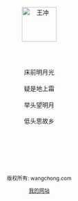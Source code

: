   </head>
  <body style="margin: 0;">
    <div style="
      backgrond-color: #f1f1f1;
      text-align: center;
      padding: 40px;
      "
    >
      <img alt="王冲" src="https://kangwenchang.com/logo.png" width="80px" height="80px"
    </div>
    <div style="
      max-width: 760px;
      margin: 30px auto;
      padding: 15px;
      line-height: 1.7;
    ">
      <p>床前明月光</p>
      <p>疑是地上霜</p>
      <p>举头望明月</p>
      <p>低头思故乡</p>
    </div>
       <div style="
          backgrond-color: #f1f1f1;
          text-align: center;
          padding: 40px;
          font-size: 12px;
          "
       >
         <p>版权所有: wangchong.com</p>
         <a href="https://kangwenchang.com">我的网站</p>
       </div>
    </style>
